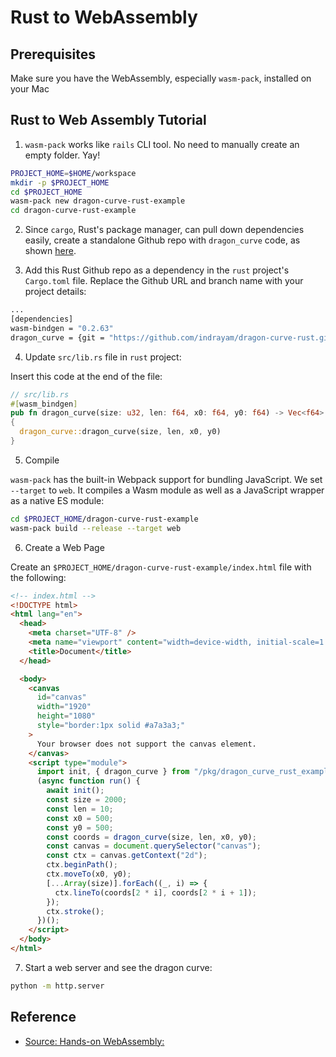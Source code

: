 # Rust to WebAssembly

## Prerequisites

Make sure you have the WebAssembly, especially `wasm-pack`, installed on your Mac

## Rust to Web Assembly Tutorial

1. `wasm-pack` works like `rails` CLI tool. No need to manually create an empty folder. Yay!

```bash
PROJECT_HOME=$HOME/workspace
mkdir -p $PROJECT_HOME
cd $PROJECT_HOME
wasm-pack new dragon-curve-rust-example
cd dragon-curve-rust-example
```

2. Since `cargo`, Rust's package manager, can pull down dependencies easily, create a standalone Github repo with `dragon_curve` code, as shown [here](https://github.com/indrayam/dragon-curve-rust).

3. Add this Rust Github repo as a dependency in the `rust` project's `Cargo.toml` file. Replace the Github URL and branch name with your project details:

```bash
...
[dependencies]
wasm-bindgen = "0.2.63"
dragon_curve = {git = "https://github.com/indrayam/dragon-curve-rust.git", branch="main"}
```

4. Update `src/lib.rs` file in `rust` project:

Insert this code at the end of the file:

```rust
// src/lib.rs
#[wasm_bindgen]
pub fn dragon_curve(size: u32, len: f64, x0: f64, y0: f64) -> Vec<f64>
{
  dragon_curve::dragon_curve(size, len, x0, y0)
}
```

5. Compile

`wasm-pack` has the built-in Webpack support for bundling JavaScript. We set `--target` to `web`. It compiles a Wasm module as well as a JavaScript wrapper as a native ES module:

```bash
cd $PROJECT_HOME/dragon-curve-rust-example
wasm-pack build --release --target web
```

6. Create a Web Page

Create an `$PROJECT_HOME/dragon-curve-rust-example/index.html` file with the following:

```html
<!-- index.html -->
<!DOCTYPE html>
<html lang="en">
  <head>
    <meta charset="UTF-8" />
    <meta name="viewport" content="width=device-width, initial-scale=1.0" />
    <title>Document</title>
  </head>

  <body>
    <canvas
      id="canvas"
      width="1920"
      height="1080"
      style="border:1px solid #a7a3a3;"
    >
      Your browser does not support the canvas element.
    </canvas>
    <script type="module">
      import init, { dragon_curve } from "/pkg/dragon_curve_rust_example.js";
      (async function run() {
        await init();
        const size = 2000;
        const len = 10;
        const x0 = 500;
        const y0 = 500;
        const coords = dragon_curve(size, len, x0, y0);
        const canvas = document.querySelector("canvas");
        const ctx = canvas.getContext("2d");
        ctx.beginPath();
        ctx.moveTo(x0, y0);
        [...Array(size)].forEach((_, i) => {
          ctx.lineTo(coords[2 * i], coords[2 * i + 1]);
        });
        ctx.stroke();
      })();
    </script>
  </body>
</html>
```

7. Start a web server and see the dragon curve:

```bash
python -m http.server
```

## Reference

- [Source: Hands-on WebAssembly:](https://evilmartians.com/chronicles/hands-on-webassembly-try-the-basics)
